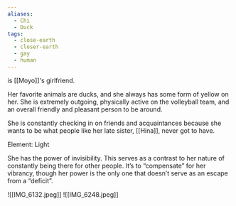 ```yaml
---
aliases:
  - Chi
  - Duck
tags:
  - close-earth
  - closer-earth
  - gay
  - human
---
```

is [[Moyo]]'s girlfriend. 

Her favorite animals are ducks, and she always has some form of yellow on her. She is extremely outgoing, physically active on the volleyball team, and an overall friendly and pleasant person to be around. 

She is constantly checking in on friends and acquaintances because she wants to be what people like her late sister, [[Hina]], never got to have. 

Element: Light

She has the power of invisibility. This serves as a contrast to her nature of constantly being there for other people. It’s to “compensate” for her vibrancy, though her power is the only one that doesn’t serve as an escape from a “deficit”.

![[IMG_6132.jpeg]]
![[IMG_6248.jpeg]]